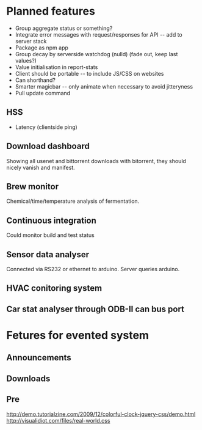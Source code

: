 # Planned features

  * Group aggregate status or something?
  * Integrate error messages with request/responses for API -- add to server stack
  * Package as npm app
  * Group decay by serverside watchdog (nulld) (fade out, keep last values?)
  * Value initialisation in report-stats
  * Client should be portable -- to include JS/CSS on websites
  * Can shorthand?
  * Smarter magicbar -- only animate when necessary to avoid jitteryness
  * Pull update command

## HSS
  * Latency (clientside ping)



## Download dashboard

Showing all usenet and bittorrent downloads with bitorrent, they should nicely vanish and manifest.

## Brew monitor

Chemical/time/temperature analysis of fermentation.

## Continuous integration

Could monitor build and test status

## Sensor data analyser

Connected via RS232 or ethernet to arduino. Server queries arduino.

## HVAC conitoring system

## Car stat analyser through ODB-II can bus port


# Fetures for evented system

## Announcements

## Downloads 

## Pre



http://demo.tutorialzine.com/2009/12/colorful-clock-jquery-css/demo.html
http://visualidiot.com/files/real-world.css
